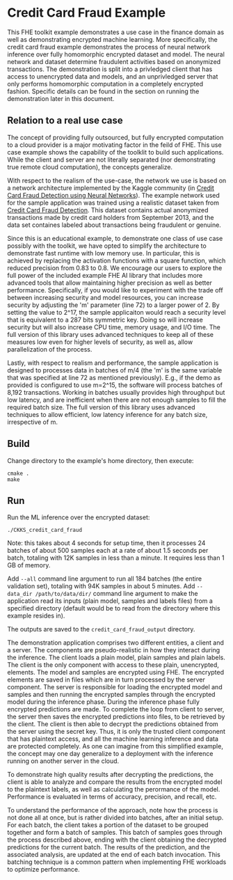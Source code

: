 # Credit Card Fraud Example

This FHE toolkit example demonstrates a use case in the finance domain as well as demonstrating encrypted machine learning. More specifically, the credit card fraud example demonstrates the process of neural network inference over fully homomorphic encrypted dataset and model. The neural network and dataset determine fraudulent activities based on anonymized transactions. The demonstration is split into a privledged client that has access to unencrypted data and models, and an unprivledged server that only performs homomorphic computation in a completely encrypted fashion. Specific details can be found in the section on  running the demonstration later in this document. 


## Relation to a real use case

The concept of providing fully outsourced, but fully encrypted computation to a cloud provider is a major motivating factor in the feild of FHE. This use case example shows the capability of the toolklit to build such applications. While the client and server are not literally separated (nor demonstrating true remote cloud computation), the concepts generalize.  

With respect to the realism of the use-case, the network we use is based on a network architecture implemented by the Kaggle community (in [Credit Card Fraud Detection using Neural Networks](https://www.kaggle.com/omkarsabnis/credit-card-fraud-detection-using-neural-networks)). The example network used for the sample application was trained using a realistic dataset taken from [Credit Card Fraud Detection](https://www.kaggle.com/mlg-ulb/creditcardfraud?select=creditcard.csv). This dataset contains actual anonymized transactions made by credit card holders from September 2013, and the data set containes labeled about transactions being fraudulent or genuine.

Since this is an educational example, to demonstrate one class of use case possibly with the toolkit, we have opted to  simplify the architecture to demonstrate fast runtime with low memory use. In particular, this is achieved by replacing the activation functions with a square function, which reduced precision from 0.83 to 0.8. We encourage our users to explore the full power of the included example FHE AI library that includes more advanced tools that allow maintaining higher precision as well as better performance. Specifically, if you would like to experiment with the trade off between increasing security and model resources, you can increase security by adjusting the 'm' parameter (line 72) to a larger power of 2. By setting the value to 2^17, the sample applicaiton would reach a security level that is equivalent to a 287 bits symmetric key. Doing so will increase security but will also increase CPU time, memory usage, and I/O time. The full version of this library uses advanced techniques to keep all of these measures low even for higher levels of security, as well as, allow parallelization of the process.

Lastly, with respect to realism and performance, the sample application is designed to processes data in batches of m/4 (the 'm' is the same variable that was specified at line 72 as mentioned previously). E.g., if the demo as provided is configured to use m=2^15, the software will process batches of 8,192 transactions. Working in batches usually provides high throughput but low latency, and are inefficient when there are not enough samples to fill the required batch size. The full version of this library uses advanced techniques to allow efficient, low latency inference for any batch size, irrespective of m.


## Build

Change directory to the example's home directory, then execute:

    cmake .
    make

## Run

Run the ML inference over the encrypted dataset:

    ./CKKS_credit_card_fraud

Note: this takes about 4 seconds for setup time, then it processes 24 batches of about 500 samples each at a rate of about 1.5 seconds per batch, totaling with 12K samples in less than a minute. It requires less than 1 GB of memory.

Add `--all` command line argument to run all 184 batches (the entire validation set), totaling with 94K samples in about 5 minutes.
Add `--data_dir /path/to/data/dir/` command line argument to make the application read its inputs (plain model, samples and labels files) from a specified directory (default would be to read from the directory where this example resides in).

The outputs are saved to the `credit_card_fraud_output` directory.


The demonstration application comprises two different entities, a client and a server. The components are pseudo-realistic in how they interact during the inference. The client loads a plain model, plain samples and plain labels.
The client is the only component with access to these plain, unencrypted, elements. The model and samples are encrypted using FHE. The encrypted elements are saved in files which are in turn processed by the server component. The server is responsible for loading the encrypted model and samples and then running the encrypted samples through the encrypted model during the inference phase. During the inference phase fully encrypted predictions are made. To complete the loop from client to server, the server then saves the encrypted predictions into files, to be retrieved by the client. The client is then able to decrypt the predictions obtained from the server using the secret key. Thus, it is only the trusted client component that has plaintext access, and all the machine learning inference and data are protected completely. As one can imagine from this simplified example, the concept may one day generalize to a deployment with the inference running on another server in the cloud.  

To demonstrate high quality results after decrypting the predictions, the client is able to analyze and compare the results from the encrypted model to the plaintext labels, as well as calculating the perormance of the model. Performance is evaluated  in terms of accuracy, precision, and recall, etc.

To understand the performance of the approach, note how the process is not done all at once, but is rather divided into batches, after an initial setup. For each batch, the client takes a portion of the dataset to be grouped together and form a batch of samples. This batch of samples goes through the process described above, ending with the client obtaining the decrypted predictions for the current batch. The results of the prediction, and the associated analysis, are updated at the end of each batch invocation. This batching technique is a common pattern when implementing FHE workloads to optimize performance. 

